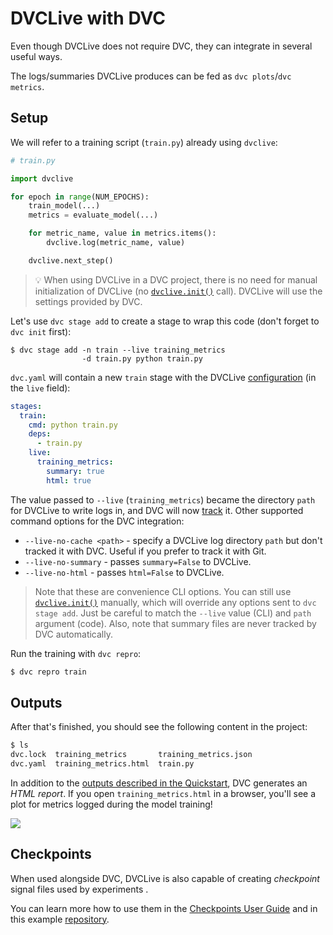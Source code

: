 # DVCLive with DVC

Even though DVCLive does not require DVC, they can integrate in several useful
ways.

The logs/summaries DVCLive produces can be fed as `dvc plots`/`dvc metrics`.

## Setup

We will refer to a training script (`train.py`) already using `dvclive`:

```python
# train.py

import dvclive

for epoch in range(NUM_EPOCHS):
    train_model(...)
    metrics = evaluate_model(...)

    for metric_name, value in metrics.items():
        dvclive.log(metric_name, value)

    dvclive.next_step()
```

> 💡 When using DVCLive in a DVC project, there is no need for manual
> initialization of DVCLive (no [`dvclive.init()`] call). DVCLive will use the
> settings provided by DVC.

Let's use `dvc stage add` to create a stage to wrap this code (don't forget to
`dvc init` first):

```dvc
$ dvc stage add -n train --live training_metrics
                -d train.py python train.py
```

`dvc.yaml` will contain a new `train` stage with the DVCLive
[configuration](/doc/dvclive/api-reference/init#parameters) (in the `live`
field):

```yaml
stages:
  train:
    cmd: python train.py
    deps:
      - train.py
    live:
      training_metrics:
        summary: true
        html: true
```

The value passed to `--live` (`training_metrics`) became the directory `path`
for DVCLive to write logs in, and DVC will now
[track](/doc/use-cases/versioning-data-and-model-files) it. Other supported
command options for the DVC integration:

- `--live-no-cache <path>` - specify a DVCLive log directory `path` but don't
  tracked it with DVC. Useful if you prefer to track it with Git.
- `--live-no-summary` - passes `summary=False` to DVCLive.
- `--live-no-html` - passes `html=False` to DVCLive.

> Note that these are convenience CLI options. You can still use
> [`dvclive.init()`] manually, which will override any options sent to
> `dvc stage add`. Just be careful to match the `--live` value (CLI) and `path`
> argument (code). Also, note that summary files are never tracked by DVC
> automatically.

Run the training with `dvc repro`:

```bash
$ dvc repro train
```

## Outputs

After that's finished, you should see the following content in the project:

```bash
$ ls
dvc.lock  training_metrics       training_metrics.json
dvc.yaml  training_metrics.html  train.py
```

In addition to the
[outputs described in the Quickstart](/docs/dvclive/user-guide/quickstart#outputs),
DVC generates an _HTML report_. If you open `training_metrics.html` in a
browser, you'll see a plot for metrics logged during the model training!

![](/img/dvclive_report.png)

## Checkpoints

When used alongside DVC, DVCLive is also capable of creating _checkpoint_ signal
files used by <abbr>experiments<abbr> .

You can learn more how to use them in the
[Checkpoints User Guide](/docs/user-guide/experiment-management/checkpoints) and
in this example
[repository](https://github.com/iterative/dvc-checkpoints-mnist).

[`dvclive.init()`]: /doc/dvclive/api-reference/init
